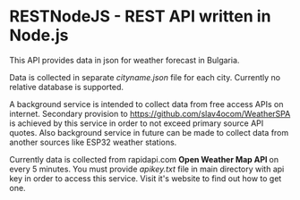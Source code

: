 # RESTNodeJS - REST API written in Node.js

This API provides data in json for weather forecast in Bulgaria.

Data is collected in separate <i>cityname.json</i> file for each city. Currently no relative database is supported.

A background service is intended to collect data from free access APIs on internet. Secondary provision to https://github.com/slav4ocom/WeatherSPA is achieved by this service in order to not exceed primary source API quotes. Also background service in future can be made to collect data from another sources like ESP32 weather stations.

Currently data is collected from rapidapi.com <b> Open Weather Map API </b> on every 5 minutes. You must provide <i>apikey.txt</i> file in main directory with api key in order to access this service. Visit it's website to find out how to get one.
